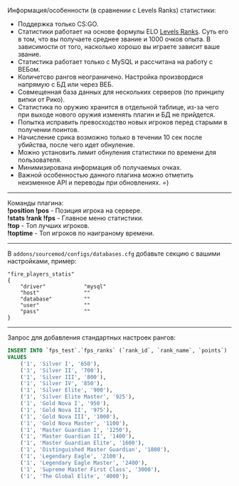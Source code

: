 Информация/особенности (в сравнении с Levels Ranks) статистики:
 - Поддержка только CS:GO.
 - Статистики работает на основе формулы ELO [Levels Ranks](https://github.com/levelsranks/levels-ranks-core). Суть его в том, что вы получаете среднее звание и 1000 очков опыта. В зависимости от того, насколько хорошо вы играете зависит ваше звание.
 - Статистика работает только с MySQL и рассчитана на работу с ВЕБом.
 - Количетсво рангов неограничено. Настройка произвордися напрямую с БД или через ВЕБ.
 - Совмещенная база данных для нескольких серверов (по принципу випки от Рико).
 - Статистика по оружию хранится в отдельной таблице, из-за чего при выходе нового оружия изменять плагин и БД не прийдется.
 - Попытка исправить превосходство новых игроков перед старыми в получении поинтов.
 - Начисление срика возможно только в течении 10 сек после убийства, после чего идет обнуление.
 - Можно установить лимит обнуления статистики по времени для пользователя.
 - Минимизирована информация об получаемых очках.
 - Важной особенностью данного плагина можно отметить неизменное API и переводы при обновлениях. =)

---

Команды плагина: \
**!position !pos** - Позиция игрока на сервере. \
**!stats !rank !fps** - Главное меню статистики. \
**!top** - Топ лучших игроков. \
**!toptime** - Топ игроков по наиграному времени.

---

В `addons/sourcemod/configs/databases.cfg` добавьте секцию с вашими настройками, пример:
```
"fire_players_statis"
{
	"driver"			"mysql"
	"host"				""
	"database"			""
	"user"				""
	"pass"				""
}
```

---

Запрос для добавления стандартных настроек рангов:
```sql
INSERT INTO `fps_test`.`fps_ranks` (`rank_id`, `rank_name`, `points`) 
VALUES 
	('1', 'Silver I', '650'),
	('1', 'Silver II', '700'), 
	('1', 'Silver III', '800'), 
	('1', 'Silver IV', '850'), 
	('1', 'Silver Elite', '900'), 
	('1', 'Silver Elite Master', '925'), 
	('1', 'Gold Nova I', '950'), 
	('1', 'Gold Nova II', '975'), 
	('1', 'Gold Nova III', '1000'), 
	('1', 'Gold Nova Master', '1100'), 
	('1', 'Master Guardian I', '1250'), 
	('1', 'Master Guardian II', '1400'), 
	('1', 'Master Guardian Elite', '1600'), 
	('1', 'Distinguished Master Guardian', '1800'), 
	('1', 'Legendary Eagle', '2100'), 
	('1', 'Legendary Eagle Master', '2400'), 
	('1', 'Supreme Master First Class', '3000'), 
	('1', 'The Global Elite', '4000');
```
